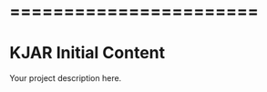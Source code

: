 =======================
=======
KJAR Initial Content
=============================

Your project description here.
